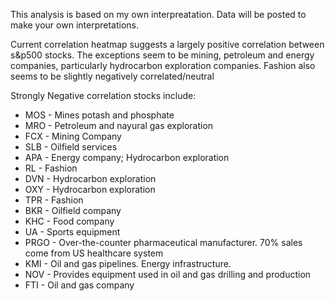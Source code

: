 This analysis is based on my own interpreatation. Data will be posted to make your own interpretations.

Current correlation heatmap suggests a largely positive correlation between s&p500 stocks. The exceptions seem to be mining, petroleum and energy companies, particularly hydrocarbon exploration companies. Fashion also seems to be slightly negatively correlated/neutral

Strongly Negative correlation stocks include:
* MOS - Mines potash and phosphate 
* MRO - Petroleum and nayural gas exploration
* FCX - Mining Company
* SLB - Oilfield services
* APA - Energy company; Hydrocarbon exploration
* RL - Fashion
* DVN - Hydrocarbon exploration
* OXY - Hydrocarbon exploration
* TPR - Fashion
* BKR - Oilfield company
* KHC - Food company 
* UA - Sports equipment 
* PRGO - Over-the-counter pharmaceutical manufacturer. 70% sales come from US healthcare system
* KMI - Oil and gas pipelines. Energy infrastructure.
* NOV - Provides equipment used in oil and gas drilling and production
* FTI - Oil and gas company
